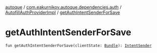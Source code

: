 [autoque](../../index.md) / [com.eakurnikov.autoque.dependencies.auth](../index.md) / [AutofillAuthProviderImpl](index.md) / [getAuthIntentSenderForSave](./get-auth-intent-sender-for-save.md)

# getAuthIntentSenderForSave

`fun getAuthIntentSenderForSave(clientState: `[`Bundle`](https://developer.android.com/reference/android/os/Bundle.html)`): `[`IntentSender`](https://developer.android.com/reference/android/content/IntentSender.html)
